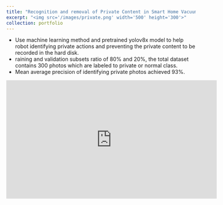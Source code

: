 ```yaml
---
title: "Recognition and removal of Private Content in Smart Home Vacuum"
excerpt: "<img src='/images/private.png' width='500' height='300'>"
collection: portfolio
---
```


* Use machine learning method and pretrained yolov8x model to help robot identifying private actions and preventing the private content to be recorded in the hard disk. 
* raining and validation subsets ratio of 80% and 20%, the total dataset contains 300 photos which are labeled to private or normal class. 
* Mean average precision of identifying private photos achieved 93%.

<iframe width="560" height="315" src="https://www.youtube.com/embed/VJs5Ry91sG8?si=xADNQGk_HS9alMet" title="YouTube video player" frameborder="0" allow="accelerometer; autoplay; clipboard-write; encrypted-media; gyroscope; picture-in-picture; web-share" referrerpolicy="strict-origin-when-cross-origin" allowfullscreen></iframe>
